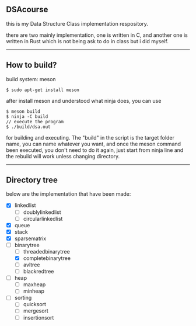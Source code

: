 ## DSAcourse

this is my Data Structure Class implementation respository.

there are two mainly implementation, one is written in C, and another one is written in Rust which is not being ask to do in class but i did myself.

----

## How to build?

build system: meson

```shell
$ sudo apt-get install meson
```

after install meson and understood what ninja does, you can use

```shell
$ meson build
$ ninja -C build
// execute the program
$ ./build/dsa.out
```

for building and executing. The "build" in the script is the target folder name, you can name whatever you want, and once the meson command been executed, you don't need to do it again, just start from ninja line and the rebuild will work unless changing directory.

----

## Directory tree

below are the implementation that have been made:

- [x] linkedlist
    - [ ] doublylinkedlist
    - [ ] circularlinkedlist
- [x] queue
- [x] stack
- [x] sparsematrix
- [ ] binarytree
    - [ ] threadedbinarytree
    - [x] completebinarytree
    - [ ] avltree
    - [ ] blackredtree
- [ ] heap
    - [ ] maxheap
    - [ ] minheap
- [ ] sorting
    - [ ] quicksort
    - [ ] mergesort
    - [ ] insertionsort
